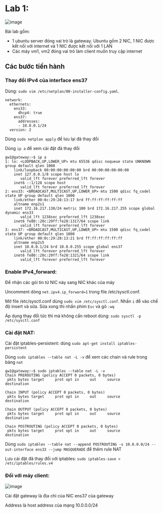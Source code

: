 # Lab 1:

![image](https://user-images.githubusercontent.com/54473576/225796696-78ef217c-4c50-4ec4-a1f6-66d4b96a97cf.png)


Bài lab gồm:
  - 1 ubuntu server đóng vai trò là gateway. Ubuntu gồm 2 NIC, 1 NIC được kết nối với internet và 1 NIC được kết nối với 1 LAN
  - Các máy vm1, vm2 đóng vai trò làm client muốn truy cập internet
  
## Các bước tiến hành

### Thay đổi IPv4 của interface ens37 

Dùng: `sudo vim /etc/netplan/00-installer-config.yaml`.

```
network:
  ethernets:
    ens33:
      dhcp4: true
    ens37:
      addresses:
      - 10.0.0.1/24
  version: 2
```
Dùng `sudo netplan apply` để lưu lại đã thay đổi

Dùng `ip a` để xem cài đặt đã thay đổi
```
gw1@gateway:~$ ip a
1: lo: <LOOPBACK,UP,LOWER_UP> mtu 65536 qdisc noqueue state UNKNOWN group default qlen 1000
    link/loopback 00:00:00:00:00:00 brd 00:00:00:00:00:00
    inet 127.0.0.1/8 scope host lo
       valid_lft forever preferred_lft forever
    inet6 ::1/128 scope host 
       valid_lft forever preferred_lft forever
2: ens33: <BROADCAST,MULTICAST,UP,LOWER_UP> mtu 1500 qdisc fq_codel state UP group default qlen 1000
    link/ether 00:0c:29:28:13:17 brd ff:ff:ff:ff:ff:ff
    altname enp2s1
    inet 172.16.217.130/24 metric 100 brd 172.16.217.255 scope global dynamic ens33
       valid_lft 1238sec preferred_lft 1238sec
    inet6 fe80::20c:29ff:fe28:1317/64 scope link 
       valid_lft forever preferred_lft forever
3: ens37: <BROADCAST,MULTICAST,UP,LOWER_UP> mtu 1500 qdisc fq_codel state UP group default qlen 1000
    link/ether 00:0c:29:28:13:21 brd ff:ff:ff:ff:ff:ff
    altname enp2s5
    inet 10.0.0.1/24 brd 10.0.0.255 scope global ens37
       valid_lft forever preferred_lft forever
    inet6 fe80::20c:29ff:fe28:1321/64 scope link 
       valid_lft forever preferred_lft forever
```

### Enable IPv4_forward:

Để nhận các gói tin từ NIC này sang NIC khác của máy

Uncomment dòng `net.ipv4.ip_forward=1` trong file /etc/sysctl.conf.

Mở file /etc/sysctl.conf dùng `sudo vim /etc/sysctl.conf`. Nhấn `i` để vào chế độ insert và sửa. Sửa xong thì nhấn phím `Esc` và gõ `:wq`

Áp dụng thay đổi tức thì mà không cần reboot dùng: `sudo sysctl -p /etc/sysctl.conf`

### Cài đặt NAT:

Cài đặt iptables-persistent: dùng `sudo apt-get install iptables-persistent`

Dùng `sudo iptables --table nat -L -v` để xem các chain và rule trong bảng `nat`

```
gw1@gateway:~$ sudo iptables --table nat -L -v
Chain PREROUTING (policy ACCEPT 0 packets, 0 bytes)
 pkts bytes target     prot opt in     out     source               destination         

Chain INPUT (policy ACCEPT 0 packets, 0 bytes)
 pkts bytes target     prot opt in     out     source               destination         

Chain OUTPUT (policy ACCEPT 0 packets, 0 bytes)
 pkts bytes target     prot opt in     out     source               destination         

Chain POSTROUTING (policy ACCEPT 0 packets, 0 bytes)
 pkts bytes target     prot opt in     out     source               destination
```
Dùng `sudo iptables --table nat --append POSTROUTING -s 10.0.0.0/24 --out-interface ens33 --jump MASQUERADE` để thêm rule NAT

Lưu cài đặt đã thay đổi với iptables: `sudo iptables-save > /etc/iptables/rules.v4`

### Đối với máy client:

![image](https://user-images.githubusercontent.com/54473576/225796248-bf3fbc92-cea1-4e39-985f-78df82fc1d12.png)

Cài đặt gateway là địa chỉ của NIC ens37 của gateway

Address là host address của mạng 10.0.0.0/24
